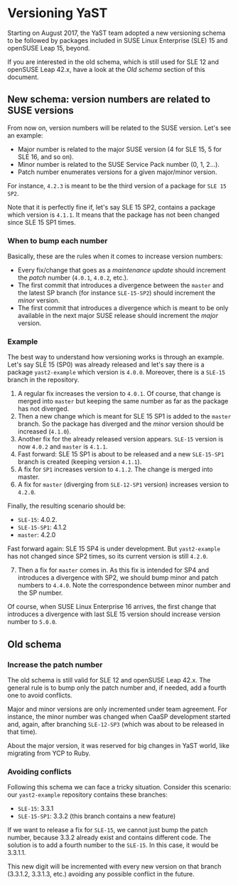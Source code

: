 # Versioning YaST

Starting on August 2017, the YaST team adopted a new versioning schema to be
followed by packages included in SUSE Linux Enterprise (SLE) 15 and openSUSE
Leap 15, beyond.

If you are interested in the old schema, which is still used for SLE 12 and
openSUSE Leap 42.x, have a look at the *Old schema* section of this document.

## New schema: version numbers are related to SUSE versions

From now on, version numbers will be related to the SUSE version. Let's see an example:

* Major number is related to the major SUSE version (4 for SLE 15, 5 for
  SLE 16, and so on).
* Minor number is related to the SUSE Service Pack number (0, 1, 2...).
* Patch number enumerates versions for a given major/minor version.

For instance, `4.2.3` is meant to be the third version of a package for
`SLE 15 SP2`.

Note that it is perfectly fine if, let's say SLE 15 SP2, contains a package
which version is `4.1.1`.  It means that the package has not been changed since
SLE 15 SP1 times.

### When to bump each number

Basically, these are the rules when it comes to increase version numbers:

* Every fix/change that goes as a *maintenance update* should increment the
  *patch* number (`4.0.1`, `4.0.2`, etc.).
* The first commit that introduces a divergence between the `master` and the
  latest SP branch (for instance `SLE-15-SP2`) should increment the *minor*
  version.
* The first commit that introduces a divergence which is meant to be only
  available in the next major SUSE release should increment the *major*
  version.

### Example

The best way to understand how versioning works is through an example. Let's
say SLE 15 (SP0) was already released and let's say there is a package
`yast2-example` which version is `4.0.0`. Moreover, there is a `SLE-15` branch
in the repository.

1. A regular fix increases the version to `4.0.1`. Of course, that change
  is merged into `master` but keeping the same number as far as the package
  has not diverged.
2. Then a new change which is meant for SLE 15 SP1 is added to the `master`
  branch. So the package has diverged and the *minor* version should be
  increased (`4.1.0`).
3. Another fix for the already released version appears. `SLE-15` version is now
  `4.0.2` and `master` is `4.1.1`.
4. Fast forward: SLE 15 SP1 is about to be released and a new `SLE-15-SP1` branch
  is created (keeping version `4.1.1`).
5. A fix for `SP1` increases version to `4.1.2`. The change is merged into master.
6. A fix for `master` (diverging from `SLE-12-SP1` version) increases version to `4.2.0`.

Finally, the resulting scenario should be:

* `SLE-15`: 4.0.2.
* `SLE-15-SP1`: 4.1.2
* `master`: 4.2.0

Fast forward again: SLE 15 SP4 is under development. But `yast2-example` has not
changed since SP2 times, so its current version is still `4.2.0`.

7. Then a fix for `master` comes in. As this fix is intended for SP4 and
   introduces a divergence with SP2, we should bump minor and patch numbers to
   `4.4.0`. Note the correspondence between minor number and the SP number.

Of course, when SUSE Linux Enterprise 16 arrives, the first change that
introduces a divergence with last SLE 15 version should increase version
number to `5.0.0`.

## Old schema

### Increase the patch number

The old schema is still valid for SLE 12 and openSUSE Leap 42.x. The general
rule is to bump only the patch number and, if needed, add a fourth one to avoid
conflicts.

Major and minor versions are only incremented under team agreement. For
instance, the minor number was changed when CaaSP development started and,
again, after branching `SLE-12-SP3` (which was about to be released in that
time).

About the major version, it was reserved for big changes in YaST world, like
migrating from YCP to Ruby.

### Avoiding conflicts

Following this schema we can face a tricky situation. Consider this scenario:
our `yast2-example` repository contains these branches:

* `SLE-15`: 3.3.1
* `SLE-15-SP1`: 3.3.2 (this branch contains a new feature)

If we want to release a fix for `SLE-15`, we cannot just bump the patch number,
because 3.3.2 already exist and contains different code. The solution is to add
a fourth number to the `SLE-15`. In this case, it would be 3.3.1.1.

This new digit will be incremented with every new version on that branch
(3.3.1.2, 3.3.1.3, etc.) avoiding any possible conflict in the future.

